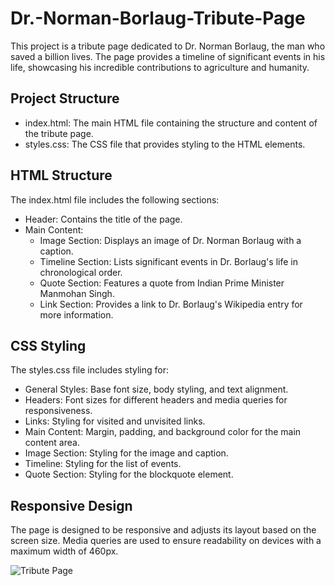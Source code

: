 # Dr.-Norman-Borlaug-Tribute-Page
This project is a tribute page dedicated to Dr. Norman Borlaug, the man who saved a billion lives. The page provides a timeline of significant events in his life, showcasing his incredible contributions to agriculture and humanity.

## Project Structure
- index.html: The main HTML file containing the structure and content of the tribute page.
- styles.css: The CSS file that provides styling to the HTML elements.

## HTML Structure
The index.html file includes the following sections:
- Header: Contains the title of the page.
- Main Content:
  - Image Section: Displays an image of Dr. Norman Borlaug with a caption.
  - Timeline Section: Lists significant events in Dr. Borlaug's life in chronological order.
  - Quote Section: Features a quote from Indian Prime Minister Manmohan Singh.
  - Link Section: Provides a link to Dr. Borlaug's Wikipedia entry for more information.

## CSS Styling
The styles.css file includes styling for:
- General Styles: Base font size, body styling, and text alignment.
- Headers: Font sizes for different headers and media queries for responsiveness.
- Links: Styling for visited and unvisited links.
- Main Content: Margin, padding, and background color for the main content area.
- Image Section: Styling for the image and caption.
- Timeline: Styling for the list of events.
- Quote Section: Styling for the blockquote element.

## Responsive Design
The page is designed to be responsive and adjusts its layout based on the screen size. Media queries are used to ensure readability on devices with a maximum width of 460px.

![Tribute Page](https://github.com/user-attachments/assets/ecfc6251-251a-4e7d-b50f-c5daae2a21d0)



